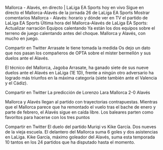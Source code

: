 Mallorca - Alavés, en directo | LaLiga EA Sports hoy en vivo
Sigue en directo el Mallorca-Alavés de la jornada 26 de LaLiga EA Sports
Mostrar comentarios
Mallorca - Alavés: horario y dónde ver en TV el partido de LaLiga EA Sports
Última hora del Mallorca-Alavés de LaLiga EA Sports:
Actualizar narración
Equipos calentando
Ya están los dos equipos sobre el terreno de juego calentando antes del choque. Mallorca y Alavés, con mucho en juego.


Compartir en Twitter
Arrasate le tiene tomada la medida
Os dejo un dato que nos pasan los compañeros de OPTA sobre el míster bermellón y sus duelos ante el Alavés.

El técnico del Mallorca, Jagoba Arrasate, ha ganado siete de sus nueve duelos ante el Alavés en LaLiga (1E 1D), frente a ningún otro adversario ha logrado más triunfos en la máxima categoría (siete también ante el Valencia y el Cádiz).


Compartir en Twitter
La predicción de Lorenzo Lara
Mallorca 2-0 Alavés

Mallorca y Alavés llegan al partido con trayectorias contrapuestas. Mientras que el Mallorca parece que ha remontado el vuelo tras el bache de enero y parte de febrero, el Alavés sigue en caída libre. Los baleares parten como favoritos para hacerse con los tres puntos

Compartir en Twitter
El duelo del partido
Muriqi vs Kike García. Dos nueves de la vieja escuela. El delantero del Mallorca suma 6 goles y dos asistencias en LaLiga. Kike García, máximo goleador del Alavés, suma esta temporada 10 tantos en los 24 partidos que ha disputado hasta el momento.
